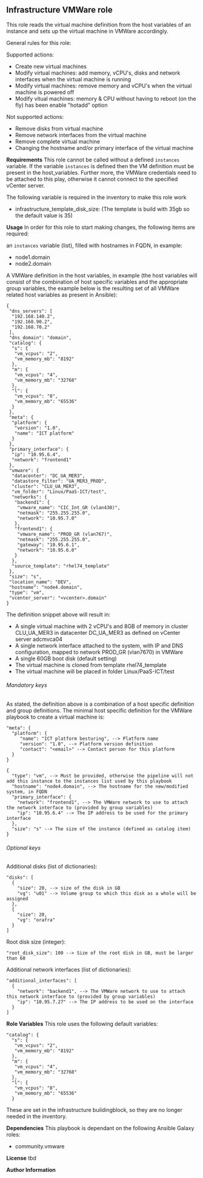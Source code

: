 Infrastructure VMWare role
---------
This role reads the virtual machine definition from the host variables of an instance and sets up the virtual machine in VMWare accordingly.

General rules for this role:

Supported actions:
* Create new virtual machines
* Modify virtual machines: add memory, vCPU's, disks and network interfaces when the virtual machine is running
* Modify virtual machines: remove memory and vCPU's when the virtual machine is powered off
* Modify vitual machines: memory & CPU without having to reboot (on the fly) has been enable "hotadd" option

Not supported actions:
* Remove disks from virtual machine
* Remove network interfaces from the virtual machine
* Remove complete virtual machine
* Changing the hostname and/or primary interface of the virtual machine


__Requirements__
This role cannot be called without a defined `instances` variable. If the variable `instances` is defined then the VM definition must be present in the host_variables. Further more, the VMWare credentials need to be attached to this play, otherwise it cannot connect to the specified vCenter server.

The following variable is required in the inventory to make this role work
- infrastructure_template_disk_size: (The template is build with 35gb so the default value is 35)

__Usage__
In order for this role to start making changes, the following items are required:

an `instances` variable (list), filled with hostnames in FQDN, in example:
* node1.domain
* node2.domain

A VMWare definition in the host variables, in example (the host variables will consist of the combination of host specific variables and the appropriate group variables, the example below is the resulting set of all VMWare related host variables as present in Ansible):
```
{
 "dns_servers": [
  "192.168.140.2",
  "192.168.90.2",
  "192.168.70.2"
 ],
 "dns_domain": "domain",
 "catalog": {
  "s": {
   "vm_vcpus": "2",
   "vm_memory_mb": "8192"
  },
  "m": {
   "vm_vcpus": "4",
   "vm_memory_mb": "32768"
  },
  "l": {
   "vm_vcpus": "8",
   "vm_memory_mb": "65536"
  }
 },
 "meta": {
  "platform": {
   "version": "1.0",
   "name": "ICT platform"
  }
 },
 "primary_interface": {
  "ip": "10.95.6.4",
  "network": "frontend1"
 },
 "vmware": {
  "datacenter": "DC_UA_MER3",
  "datastore_filter": "UA_MER3_PROD",
  "cluster": "CLU_UA_MER3",
  "vm_folder": "Linux/PaaS-ICT/test",
  "networks": {
   "backend1": {
    "vmware_name": "CIC_Int_GR (vlan430)",
    "netmask": "255.255.255.0",
    "network": "10.95.7.0"
   },
   "frontend1": {
    "vmware_name": "PROD_GR (vlan767)",
    "netmask": "255.255.255.0",
    "gateway": "10.95.6.1",
    "network": "10.95.6.0"
   }
  },
  "source_template": "rhel74_template"
 },
 "size": "s",
 "location_name": "DEV",
 "hostname": "node4.domain",
 "type": "vm",
 "vcenter_server": "<vcenter>.domain"
}

```
The definition snippet above will result in:
* A single virtual machine with 2 vCPU's and 8GB of memory in cluster CLU_UA_MER3 in datacenter DC_UA_MER3 as defined on vCenter server adcmvca04
* A single network interface attached to the system, with IP and DNS configuration, mapped to network PROD_GR (vlan7670) in VMWare
* A single 60GB boot disk (default setting)
* The virtual machine is cloned from template rhel74_template
* The virtual machine will be placed in folder Linux/PaaS-ICT/test
###### Mandatory keys
As stated, the definition above is a combination of a host specific definition and group definitions. The minimal host specific definition for the VMWare playbook to create a virtual machine is:
```
"meta": {
  "platform": {
     "name": "ICT platform besturing", --> Platform name
     "version": "1.0", --> Platform version definition
     "contact": "<email>" --> Contact person for this platform
  }
}

{
  "type": "vm", --> Must be provided, otherwise the pipeline will not add this instance to the instances list used by this playbook
  "hostname": "node4.domain", --> The hostname for the new/modified system, in FQDN
  "primary_interface": {
    "network": "frontend1", --> The VMWare network to use to attach the network interface to (provided by group variables)
    "ip": "10.95.6.4" --> The IP address to be used for the primary interface
  },
  "size": "s" --> The size of the instance (defined as catalog item)
}

```
###### Optional keys
Additional disks (list of dictionaries):
```
"disks": [
  {
    "size": 20, --> size of the disk in GB
    "vg": "u01" --> Volume group to which this disk as a whole will be assigned
  },
  {
    "size": 20,
    "vg": "orafra"
  }
]
```
Root disk size (integer):
```
"root_disk_size": 100 --> Size of the root disk in GB, must be larger than 60
```
Additional network interfaces (list of dictionaries):
```
"additional_interfaces": [
  {
    "network": "backend1", --> The VMWare network to use to attach this network interface to (provided by group variables)
    "ip": "10.95.7.27" --> The IP address to be used on the interface
  }
]
```

__Role Variables__
This role uses the following default variables:

```
"catalog": {
  "s": {
   "vm_vcpus": "2",
   "vm_memory_mb": "8192"
  },
  "m": {
   "vm_vcpus": "4",
   "vm_memory_mb": "32768"
  },
  "l": {
   "vm_vcpus": "8",
   "vm_memory_mb": "65536"
  }

```
These are set in the infrastructure buildingblock, so they are no longer needed in the inventory.

__Dependencies__
This playbook is dependant on the following Ansible Galaxy roles:

- community.vmware

__License__
tbd

__Author Information__

